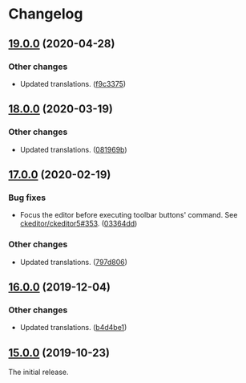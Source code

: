 Changelog
=========

## [19.0.0](https://github.com/ckeditor/ckeditor5-page-break/compare/v18.0.0...v19.0.0) (2020-04-28)

### Other changes

* Updated translations. ([f9c3375](https://github.com/ckeditor/ckeditor5-page-break/commit/f9c3375)) 


## [18.0.0](https://github.com/ckeditor/ckeditor5-page-break/compare/v17.0.0...v18.0.0) (2020-03-19)

### Other changes

* Updated translations. ([081969b](https://github.com/ckeditor/ckeditor5-page-break/commit/081969b)) 


## [17.0.0](https://github.com/ckeditor/ckeditor5-page-break/compare/v16.0.0...v17.0.0) (2020-02-19)

### Bug fixes

* Focus the editor before executing toolbar buttons' command. See [ckeditor/ckeditor5#353](https://github.com/ckeditor/ckeditor5/issues/353). ([03364dd](https://github.com/ckeditor/ckeditor5-page-break/commit/03364dd))

### Other changes

* Updated translations. ([797d806](https://github.com/ckeditor/ckeditor5-page-break/commit/797d806))


## [16.0.0](https://github.com/ckeditor/ckeditor5-page-break/compare/v15.0.0...v16.0.0) (2019-12-04)

### Other changes

* Updated translations. ([b4d4be1](https://github.com/ckeditor/ckeditor5-page-break/commit/b4d4be1))


## [15.0.0](https://github.com/ckeditor/ckeditor5-page-break/tree/v15.0.0) (2019-10-23)

The initial release.

